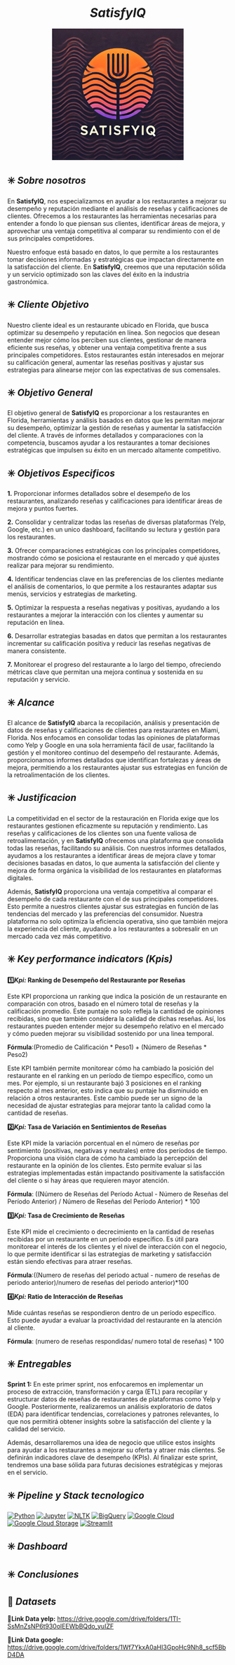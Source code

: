 ## <h1 align="center"><b><i>SatisfyIQ</i></b></h1> 

<p align="center">
  <img src="images/logo.jpeg" alt="Logo" width="300"/>
</p>


## :eight_spoked_asterisk: **_Sobre nosotros_**

En **SatisfyIQ**, nos especializamos en ayudar a los restaurantes a mejorar su desempeño y reputación mediante el análisis de reseñas y calificaciones de clientes. Ofrecemos a los restaurantes las herramientas necesarias para entender a fondo lo que piensan sus clientes, identificar áreas de mejora, y aprovechar una ventaja competitiva al comparar su rendimiento con el de sus principales competidores.

Nuestro enfoque está basado en datos, lo que permite a los restaurantes tomar decisiones informadas y estratégicas que impactan directamente en la satisfacción del cliente. En **SatisfyIQ**, creemos que una reputación sólida y un servicio optimizado son las claves del éxito en la industria gastronómica.

## :eight_spoked_asterisk: **_Cliente Objetivo_**

Nuestro cliente ideal es un restaurante ubicado en Florida, que busca optimizar su desempeño y reputación en línea. Son negocios que desean entender mejor cómo los perciben sus clientes, gestionar de manera eficiente sus reseñas, y obtener una ventaja competitiva frente a sus principales competidores. Estos restaurantes están interesados en mejorar su calificación general, aumentar las reseñas positivas y ajustar sus estrategias para alinearse mejor con las expectativas de sus comensales.

## :eight_spoked_asterisk: **_Objetivo General_**

El objetivo general de **SatisfyIQ** es proporcionar a los restaurantes en Florida, herramientas y análisis basados en datos que les permitan mejorar su desempeño, optimizar la gestión de reseñas y aumentar la satisfacción del cliente. A través de informes detallados y comparaciones con la competencia, buscamos ayudar a los restaurantes a tomar decisiones estratégicas que impulsen su éxito en un mercado altamente competitivo.

## :eight_spoked_asterisk: **_Objetivos Especificos_**

**1.** Proporcionar informes detallados sobre el desempeño de los restaurantes, analizando reseñas y calificaciones para identificar áreas de mejora y puntos fuertes.

**2.** Consolidar y centralizar todas las reseñas de diversas plataformas (Yelp, Google, etc.) en un unico dashboard, facilitando su lectura y gestión para los restaurantes.

**3.** Ofrecer comparaciones estratégicas con los principales competidores, mostrando cómo se posiciona el restaurante en el mercado y qué ajustes realizar para mejorar su rendimiento.

**4.** Identificar tendencias clave en las preferencias de los clientes mediante el análisis de comentarios, lo que permite a los restaurantes adaptar sus menús, servicios y estrategias de marketing.

**5.** Optimizar la respuesta a reseñas negativas y positivas, ayudando a los restaurantes a mejorar la interacción con los clientes y aumentar su reputación en línea.

**6.** Desarrollar estrategias basadas en datos que permitan a los restaurantes incrementar su calificación positiva y reducir las reseñas negativas de manera consistente.

**7.** Monitorear el progreso del restaurante a lo largo del tiempo, ofreciendo métricas clave que permitan una mejora continua y sostenida en su reputación y servicio.

## :eight_spoked_asterisk: **_Alcance_**

El alcance de **SatisfyIQ** abarca la recopilación, análisis y presentación de datos de reseñas y calificaciones de clientes para restaurantes en Miami, Florida. Nos enfocamos en consolidar todas las opiniones de plataformas como Yelp y Google en una sola herramienta fácil de usar, facilitando la gestión y el monitoreo continuo del desempeño del restaurante. Además, proporcionamos informes detallados que identifican fortalezas y áreas de mejora, permitiendo a los restaurantes ajustar sus estrategias en función de la retroalimentación de los clientes.

## :eight_spoked_asterisk: **_Justificacion_**

La competitividad en el sector de la restauración en Florida exige que los restaurantes gestionen eficazmente su reputación y rendimiento. Las reseñas y calificaciones de los clientes son una fuente valiosa de retroalimentación, y en **SatisfyIQ** ofrecemos una plataforma que consolida todas las reseñas, facilitando su análisis. Con nuestros informes detallados, ayudamos a los restaurantes a identificar áreas de mejora clave y tomar decisiones basadas en datos, lo que aumenta la satisfacción del cliente y mejora de forma orgánica la visibilidad de los restaurantes en plataformas digitales.

Además, **SatisfyIQ** proporciona una ventaja competitiva al comparar el desempeño de cada restaurante con el de sus principales competidores. Esto permite a nuestros clientes ajustar sus estrategias en función de las tendencias del mercado y las preferencias del consumidor. Nuestra plataforma no solo optimiza la eficiencia operativa, sino que también mejora la experiencia del cliente, ayudando a los restaurantes a sobresalir en un mercado cada vez más competitivo.

## :eight_spoked_asterisk: **_Key performance indicators (Kpis)_**

**:one:_Kpi:_ Ranking de Desempeño del Restaurante por Reseñas** 

Este KPI proporciona un ranking que indica la posición de un restaurante en comparación con otros, basado en el número total de reseñas y la calificación promedio. Este puntaje no solo refleja la cantidad de opiniones recibidas, sino que también considera la calidad de dichas reseñas. Así, los restaurantes pueden entender mejor su desempeño relativo en el mercado y cómo pueden mejorar su visibilidad sostenido por una linea temporal.

**Fórmula**:(Promedio de Calificación * Peso1) + (Número de Reseñas * Peso2)

Este KPI también permite monitorear cómo ha cambiado la posición del restaurante en el ranking en un período de tiempo específico, como un mes. Por ejemplo, si un restaurante bajó 3 posiciones en el ranking respecto al mes anterior, esto indica que su puntaje ha disminuido en relación a otros restaurantes. Este cambio puede ser un signo de la necesidad de ajustar estrategias para mejorar tanto la calidad como la cantidad de reseñas.

**:two:_Kpi:_ Tasa de Variación en Sentimientos de Reseñas** 

Este KPI mide la variación porcentual en el número de reseñas por sentimiento (positivas, negativas y neutrales) entre dos períodos de tiempo. Proporciona una visión clara de cómo ha cambiado la percepción del restaurante en la opinión de los clientes. Esto permite evaluar si las estrategias implementadas están impactando positivamente la satisfacción del cliente o si hay áreas que requieren mayor atención.

**Fórmula**:
((Número de Reseñas del Período Actual - Número de Reseñas del Período Anterior) / Número de Reseñas del Período Anterior) * 100

**:three:_Kpi:_ Tasa de Crecimiento de Reseñas** 

Este KPI mide el crecimiento o decrecimiento en la cantidad de reseñas recibidas por un restaurante en un período específico. Es útil para monitorear el interés de los clientes y el nivel de interacción con el negocio, lo que permite identificar si las estrategias de marketing y satisfacción están siendo efectivas para atraer reseñas.

**Fórmula**:((Numero de reseñas del periodo actual - numero de reseñas de periodo anterior)/numero de reseñas del periodo anterior)*100

**:four:_Kpi:_ Ratio de Interacción de Reseñas** 

Mide cuántas reseñas se respondieron dentro de un período específico. Esto puede ayudar a evaluar la proactividad del restaurante en la atención al cliente.

**Fórmula**: (numero de reseñas respondidas/ numero total de reseñas) * 100


## :eight_spoked_asterisk: **_Entregables_**

**Sprint 1:** En este primer sprint, nos enfocaremos en implementar un proceso de extracción, transformación y carga (ETL) para recopilar y estructurar datos de reseñas de restaurantes de plataformas como Yelp y Google. Posteriormente, realizaremos un análisis exploratorio de datos (EDA) para identificar tendencias, correlaciones y patrones relevantes, lo que nos permitirá obtener insights sobre la satisfacción del cliente y la calidad del servicio.

Además, desarrollaremos una idea de negocio que utilice estos insights para ayudar a los restaurantes a mejorar su oferta y atraer más clientes. Se definirán indicadores clave de desempeño (KPIs). Al finalizar este sprint, tendremos una base sólida para futuras decisiones estratégicas y mejoras en el servicio.

## :eight_spoked_asterisk: **_Pipeline y Stack tecnologico_**

[![Python](https://img.shields.io/badge/Python-3776AB?style=for-the-badge&logo=python&logoColor=white)](https://www.python.org/)
[![Jupyter](https://img.shields.io/badge/Jupyter-F37626?style=for-the-badge&logo=jupyter&logoColor=white)](https://jupyter.org/)
[![NLTK](https://img.shields.io/badge/NLTK-009639?style=for-the-badge&logo=python&logoColor=white)](https://www.nltk.org/)
[![BigQuery](https://img.shields.io/badge/BigQuery-4285F4?style=for-the-badge&logo=google-cloud&logoColor=white)](https://cloud.google.com/bigquery)
[![Google Cloud](https://img.shields.io/badge/Google%20Cloud-4285F4?style=for-the-badge&logo=google-cloud&logoColor=white)](https://cloud.google.com/)
[![Google Cloud Storage](https://img.shields.io/badge/Google%20Cloud%20Storage-4285F4?style=for-the-badge&logo=google-cloud&logoColor=white)](https://cloud.google.com/storage)
[![Streamlit](https://img.shields.io/badge/Streamlit-FF4B4B?style=for-the-badge&logo=streamlit&logoColor=white)](https://streamlit.io/)

## :eight_spoked_asterisk: **_Dashboard_**

## :eight_spoked_asterisk: **_Conclusiones_**

## :green_book: **_Datasets_**

**🔗Link Data yelp:** https://drive.google.com/drive/folders/1TI-SsMnZsNP6t930olEEWbBQdo_yuIZF

**🔗Link Data google:** https://drive.google.com/drive/folders/1Wf7YkxA0aHI3GpoHc9Nh8_scf5BbD4DA
